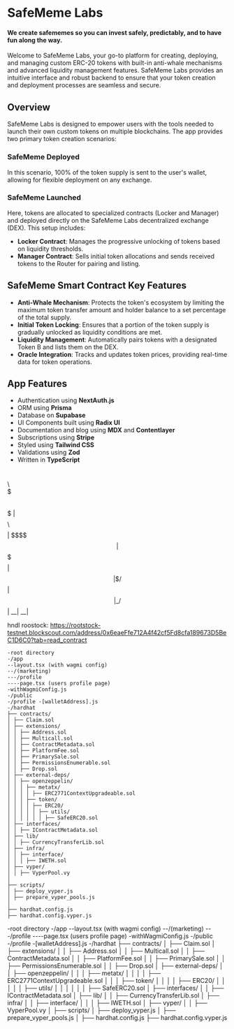 # SafeMeme Labs

#### We create safememes so you can invest safely, predictably, and to have fun along the way.

Welcome to SafeMeme Labs, your go-to platform for creating, deploying, and managing custom ERC-20 tokens with built-in anti-whale mechanisms and advanced liquidity management features. SafeMeme Labs provides an intuitive interface and robust backend to ensure that your token creation and deployment processes are seamless and secure.

## Overview

SafeMeme Labs is designed to empower users with the tools needed to launch their own custom tokens on multiple blockchains. The app provides two primary token creation scenarios:

### SafeMeme Deployed

In this scenario, 100% of the token supply is sent to the user's wallet, allowing for flexible deployment on any exchange.

### SafeMeme Launched

Here, tokens are allocated to specialized contracts (Locker and Manager) and deployed directly on the SafeMeme Labs decentralized exchange (DEX). This setup includes:

- **Locker Contract**: Manages the progressive unlocking of tokens based on liquidity thresholds.
- **Manager Contract**: Sells initial token allocations and sends received tokens to the Router for pairing and listing.

## SafeMeme Smart Contract Key Features

- **Anti-Whale Mechanism**: Protects the token's ecosystem by limiting the maximum token transfer amount and holder balance to a set percentage of the total supply.
- **Initial Token Locking**: Ensures that a portion of the token supply is gradually unlocked as liquidity conditions are met.
- **Liquidity Management**: Automatically pairs tokens with a designated Token B and lists them on the DEX.
- **Oracle Integration**: Tracks and updates token prices, providing real-time data for token operations.

## App Features

- Authentication using **NextAuth.js**
- ORM using **Prisma**
- Database on **Supabase**
- UI Components built using **Radix UI**
- Documentation and blog using **MDX** and **Contentlayer**
- Subscriptions using **Stripe**
- Styled using **Tailwind CSS**
- Validations using **Zod**
- Written in **TypeScript**

$$\      $$\                                    
$$$\    $$$ |  
$$$$\ $$$$ |
$$\$$\$$ $$ | 
$$ \$$$ $$ |
$$ |\$ /$$ |
$$ | \_/ $$ |
\_\_| \_\_|

hndl roostock: https://rootstock-testnet.blockscout.com/address/0x6eaeFfe712A4f42cf5Fd8cfa189673D5BeC1D6C0?tab=read_contract

```
-root directory
-/app
--layout.tsx (with wagmi config)
--/(marketing)
---/profile
----page.tsx (users profile page)
-withWagmiConfig.js
-/public
-/profile -[walletAddress].js
-/hardhat
├── contracts/
│ ├── Claim.sol
│ ├── extensions/
│ │ ├── Address.sol
│ │ ├── Multicall.sol
│ │ ├── ContractMetadata.sol
│ │ ├── PlatformFee.sol
│ │ ├── PrimarySale.sol
│ │ ├── PermissionsEnumerable.sol
│ │ ├── Drop.sol
│ ├── external-deps/
│ │ ├── openzeppelin/
│ │ │ ├── metatx/
│ │ │ │ ├── ERC2771ContextUpgradeable.sol
│ │ │ ├── token/
│ │ │ │ ├── ERC20/
│ │ │ │ │ ├── utils/
│ │ │ │ │ │ ├── SafeERC20.sol
│ ├── interfaces/
│ │ ├── IContractMetadata.sol
│ ├── lib/
│ │ ├── CurrencyTransferLib.sol
│ ├── infra/
│ │ ├── interface/
│ │ │ ├── IWETH.sol
│ ├── vyper/
│ │ ├── VyperPool.vy
│
├── scripts/
│ ├── deploy_vyper.js
│ ├── prepare_vyper_pools.js
│
├── hardhat.config.js
├── hardhat.config.vyper.js
```

-root directory
-/app
--layout.tsx (with wagmi config)
--/(marketing)
---/profile
----page.tsx (users profile page)
-withWagmiConfig.js
-/public
-/profile -[walletAddress].js
-/hardhat
├── contracts/
│ ├── Claim.sol
│ ├── extensions/
│ │ ├── Address.sol
│ │ ├── Multicall.sol
│ │ ├── ContractMetadata.sol
│ │ ├── PlatformFee.sol
│ │ ├── PrimarySale.sol
│ │ ├── PermissionsEnumerable.sol
│ │ ├── Drop.sol
│ ├── external-deps/
│ │ ├── openzeppelin/
│ │ │ ├── metatx/
│ │ │ │ ├── ERC2771ContextUpgradeable.sol
│ │ │ ├── token/
│ │ │ │ ├── ERC20/
│ │ │ │ │ ├── utils/
│ │ │ │ │ │ ├── SafeERC20.sol
│ ├── interfaces/
│ │ ├── IContractMetadata.sol
│ ├── lib/
│ │ ├── CurrencyTransferLib.sol
│ ├── infra/
│ │ ├── interface/
│ │ │ ├── IWETH.sol
│ ├── vyper/
│ │ ├── VyperPool.vy
│
├── scripts/
│ ├── deploy_vyper.js
│ ├── prepare_vyper_pools.js
│
├── hardhat.config.js
├── hardhat.config.vyper.js

